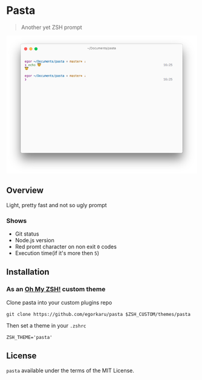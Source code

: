 # Pasta

> Another yet ZSH prompt

![screenshot](screenshot.png)

## Overview

Light, pretty fast and not so ugly prompt

### Shows

* Git status
* Node.js version
* Red promt character on non exit `0` codes
* Execution time(if it's more then `5`)

## Installation

### As an [Oh My ZSH!](https://github.com/robbyrussell/oh-my-zsh) custom theme

Clone pasta into your custom plugins repo

```shell
git clone https://github.com/egorkaru/pasta $ZSH_CUSTOM/themes/pasta
```
Then set a theme in your `.zshrc`

```shell
ZSH_THEME='pasta'
```

## License
`pasta` available under the terms of the MIT License.